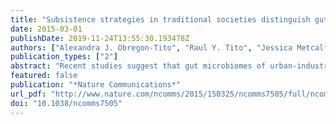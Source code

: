 ```yaml
---
title: "Subsistence strategies in traditional societies distinguish gut microbiomes"
date: 2015-03-01
publishDate: 2019-11-24T13:55:30.193478Z
authors: ["Alexandra J. Obregon-Tito", "Raul Y. Tito", "Jessica Metcalf", "Krithivasan Sankaranarayanan", "Jose C. Clemente", "Luke K. Ursell", "Zhenjiang Zech Xu", "Will Van Treuren", "Rob Knight", "Patrick M. Gaffney", "Paul Spicer", "Paul Lawson", "Luis Marin-Reyes", "Omar Trujillo-Villarroel", "Morris Foster", "Emilio Guija-Poma", "Luzmila Troncoso-Corzo", "Christina Warinner", "Andrew T. Ozga", "Cecil M. Lewis"]
publication_types: ["2"]
abstract: "Recent studies suggest that gut microbiomes of urban-industrialized societies are different from those of traditional peoples. Here we examine the relationship between lifeways and gut microbiota through taxonomic and functional potential characterization of faecal samples from hunter-gatherer and traditional agriculturalist communities in Peru and an urban-industrialized community from the US. We find that in addition to taxonomic and metabolic differences between urban and traditional lifestyles, hunter-gatherers form a distinct sub-group among traditional peoples. As observed in previous studies, we find that Treponema are characteristic of traditional gut microbiomes. Moreover, through genome reconstruction (2.2–2.5 MB, coverage depth × 26–513) and functional potential characterization, we discover these Treponema are diverse, fall outside of pathogenic clades and are similar to Treponema succinifaciens, a known carbohydrate metabolizer in swine. Gut Treponema are found in non-human primates and all traditional peoples studied to date, suggesting they are symbionts lost in urban-industrialized societies."
featured: false
publication: "*Nature Communications*"
url_pdf: "http://www.nature.com/ncomms/2015/150325/ncomms7505/full/ncomms7505.html"
doi: "10.1038/ncomms7505"
---
```


